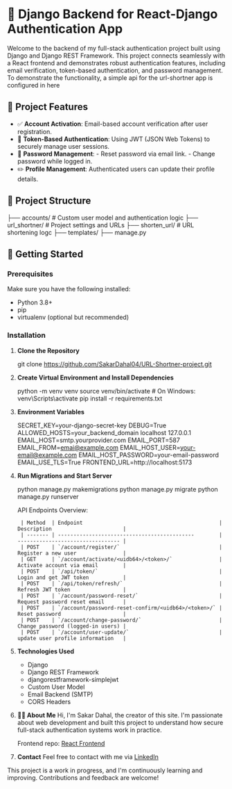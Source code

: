 # 🔐 Django Backend for React-Django Authentication App

Welcome to the backend of my full-stack authentication project built using Django and Django REST Framework. This project connects seamlessly with a React frontend and demonstrates robust authentication features, including email verification, token-based authentication, and password management. To demonstrate the functionality, a simple api for the url-shortner app is configured in here

## 📌 Project Features

- ✅ **Account Activation**: Email-based account verification after user registration.
- 🔐 **Token-Based Authentication**: Using JWT (JSON Web Tokens) to securely manage user sessions.
- 🔁 **Password Management**:
        - Reset password via email link.
        - Change password while logged in.
- ✏️ **Profile Management**: Authenticated users can update their profile details.

## 📁 Project Structure

├── accounts/       # Custom user model and authentication logic
├── url_shortner/   # Project settings and URLs
├── shorten_url/    # URL shortening logc
├── templates/
├── manage.py


## 🚀 Getting Started

### Prerequisites

Make sure you have the following installed:

- Python 3.8+
- pip
- virtualenv (optional but recommended)

### Installation

1. **Clone the Repository**

    git clone https://github.com/SakarDahal04/URL-Shortner-project.git

2. **Create Virtual Environment and Install Dependencies**

    python -m venv venv
    source venv/bin/activate   # On Windows: venv\Scripts\activate
    pip install -r requirements.txt

3. **Environment Variables**

    SECRET_KEY=your-django-secret-key
    DEBUG=True
    ALLOWED_HOSTS=your_backend_domain localhost 127.0.0.1
    EMAIL_HOST=smtp.yourprovider.com
    EMAIL_PORT=587
    EMAIL_FROM=emai@example.com
    EMAIL_HOST_USER=your-email@example.com
    EMAIL_HOST_PASSWORD=your-email-password
    EMAIL_USE_TLS=True
    FRONTEND_URL=http://localhost:5173

4. **Run Migrations and Start Server**

    python manage.py makemigrations
    python manage.py migrate
    python manage.py runserver

    API Endpoints Overview:

        | Method  | Endpoint                                            | Description                       |
        | ------- | --------------------------------------------        | --------------------------------- |
        | POST    | `/account/register/`                                | Register a new user               |
        | GET     | `/account/activate/<uidb64>/<token>/`               | Activate account via email        |
        | POST    | `/api/token/`                                       | Login and get JWT token           |
        | POST    | `/api/token/refresh/`                               | Refresh JWT token                 |
        | POST    | `/account/password-reset/`                          | Request password reset email      |
        | POST    | `/account/password-reset-confirm/<uidb64>/<token>/` | Reset password                    |
        | POST    | `/account/change-password/`                         | Change password (logged-in users) |
        | POST    | `/account/user-update/`                             | update user profile information   |


5. **Technologies Used**
    - Django
    - Django REST Framework
    - djangorestframework-simplejwt
    - Custom User Model
    - Email Backend (SMTP)
    - CORS Headers

6. **🙋‍♂️ About Me**
    Hi, I'm Sakar Dahal, the creator of this site. I'm passionate about web development and built this project to understand how secure full-stack authentication systems work in practice.

    Frontend repo: [React Frontend](https://github.com/SakarDahal04/URL-Shortner-project)

7. **Contact**
    Feel free to contact with me via [LinkedIn](https://www.linkedin.com/in/sakar-dahal-30a560277/)


This project is a work in progress, and I'm continuously learning and improving. Contributions and feedback are welcome!